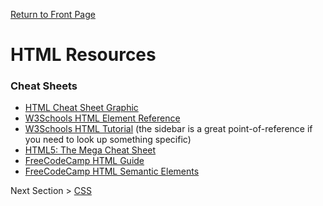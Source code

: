 [Return to Front Page](README.md)

# HTML Resources

### Cheat Sheets
* [HTML Cheat Sheet Graphic](https://websitesetup.org/wp-content/uploads/2019/08/HTML-CHEAT-SHEET.png)
* [W3Schools HTML Element Reference](https://www.w3schools.com/tags/)
* [W3Schools HTML Tutorial](https://www.w3schools.com/html/) (the sidebar is a great point-of-reference if you need to look up something specific)
* [HTML5: The Mega Cheat Sheet](https://makeawebsitehub.com/wp-content/uploads/2015/06/HTML5-Mega-Cheat-Sheet-A4-Print-ready.pdf)
* [FreeCodeCamp HTML Guide](https://guide.freecodecamp.org/html)
* [FreeCodeCamp HTML Semantic Elements](https://guide.freecodecamp.org/html/html5-semantic-elements)

Next Section > [CSS](CSS.md)